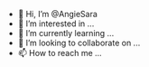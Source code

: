 - 👋 Hi, I’m @AngieSara
- 👀 I’m interested in ...
- 🌱 I’m currently learning ...
- 💞️ I’m looking to collaborate on ...
- 📫 How to reach me ...

<!---
AngieSara/AngieSara is a ✨ special ✨ repository because its `README.md` (this file) appears on your GitHub profile.
You can click the Preview link to take a look at your changes.
--->
